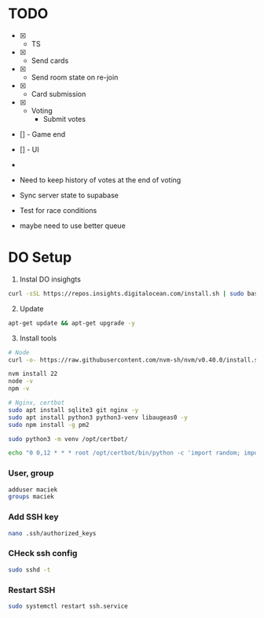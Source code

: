 # TODO

- [x] - TS
- [x] - Send cards
- [x] - Send room state on re-join
- [x] - Card submission
- [x] - Voting
    - Submit votes
- [] - Game end

- [] - UI

-
- Need to keep history of votes at the end of voting
- Sync server state to supabase
- Test for race conditions
- maybe need to use better queue

# DO Setup

1. Instal DO insighgts

```bash
curl -sSL https://repos.insights.digitalocean.com/install.sh | sudo bash
```

2. Update

```bash
apt-get update && apt-get upgrade -y
```

3. Install tools

```bash
# Node
curl -o- https://raw.githubusercontent.com/nvm-sh/nvm/v0.40.0/install.sh | bash

nvm install 22
node -v
npm -v

# Nginx, certbot
sudo apt install sqlite3 git nginx -y
sudo apt install python3 python3-venv libaugeas0 -y
sudo npm install -g pm2

sudo python3 -m venv /opt/certbot/

echo "0 0,12 * * * root /opt/certbot/bin/python -c 'import random; import time; time.sleep(random.random() * 3600)' && sudo certbot renew -q" | sudo tee -a /etc/crontab > /dev/null
```

### User, group

```bash
adduser maciek
groups maciek
```

### Add SSH key

```bash
nano .ssh/authorized_keys
```

### CHeck ssh config

```bash
sudo sshd -t
```

### Restart SSH

```bash
sudo systemctl restart ssh.service
```

